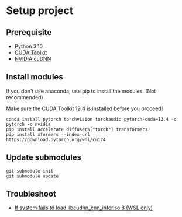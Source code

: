 # Setup project
## Prerequisite
- Python 3.10
- [CUDA Toolkit](https://developer.nvidia.com/cuda-toolkit)
- [NVIDIA cuDNN](https://developer.nvidia.com/cudnn)

## Install modules
If you don't use anaconda, use pip to install the modules. (Not recommended)

Make sure the CUDA Toolkit 12.4 is installed before you proceed!

```shell
conda install pytorch torchvision torchaudio pytorch-cuda=12.4 -c pytorch -c nvidia
pip install accelerate diffusers["torch"] transformers
pip install xformers --index-url https://download.pytorch.org/whl/cu124
```

## Update submodules
```shell
git submodule init
git submodule update
```

## Troubleshoot
- [If system fails to load libcudnn_cnn_infer.so.8 (WSL only)](https://github.com/microsoft/WSL/issues/8587)
